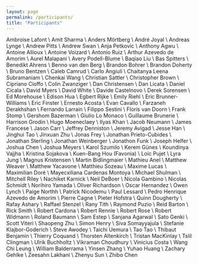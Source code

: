 ```yaml
---
layout: page
permalink: /participants/
title: "Participants"
---
```


Ambroise	Lafont \\
Amit	Sharma \\
Anders	Mörtberg \\
André	Joyal \\
Andreas	Lynge \\
Andrew	Pitts \\
Andrew	Swan \\
Anja	Petkovic \\
Anthony	Agwu \\
Antoine	Allioux \\
Antoine	Voizard \\
Antonio	Ruiz \\
Arthur	Azevedo de Amorim \\
Aurel	Malapani \\
Avery	Podell-Blume \\
Baqiao	Liu \\
Bas	Spitters \\
Benedikt	Ahrens \\
Benno	van den Berg \\
Brandon	Bohrer \\
Brandon	Doherty \\
Bruno	Bentzen \\
Caleb	Camrud \\
Carlo	Angiuli \\
Chaitanya	Leena Subramaniam \\
Chenkai Wang \\
Christian	Sattler \\
Christopher	Brown \\
Cipriano	Cioffo \\
Colin	Zwanziger \\
Dan	Christensen \\
Dan	Licata \\
Daniel	Cicala \\
David	Myers \\
David	White \\
Davide	Castelnovo \\
Derek	Sorensen \\
Ed	Morehouse \\
Edison	Hua \\
Egbert	Rijke \\
Emily	Riehl \\
Eric	Brunner-Williams \\
Eric	Finster \\
Ernesto	Acosta \\
Evan	Cavallo \\
Farzaneh	Derakhshan \\
Fernando	Larrain \\
Filippo	Sestini \\
Floris	van Doorn \\
Frank	Stomp \\
Gershom	Bazerman \\
Giulio	Lo Monaco \\
Guillaume	Brunerie \\
Harrison	Grodin \\
Hugo	Moeneclaey \\
Ilyas	Khan \\
Jacob	Neumann \\
James	Francese \\
Jason	Carr \\
Jeffrey	Denniston \\
Jeremy	Avigad \\
Jesse	Han \\
Jinghui	Tao \\
Jinxuan	Zhu \\
Jonas	Frey \\
Jonathan	Prieto-Cubides \\
Jonathan	Sterling \\
Jonathan	Weinberger \\
Jonathon	Funk \\
Joseph	Helfer \\
Joshua	Chen \\
Joshua	Meyers \\
Karol	Szumilo \\
Kerem	Günes \\
Koundinya	Vajjha \\
Kristina	Sojakova \\
Kuen-Bang	Hou (Favonia) \\
Loic	Pujet \\
Lyra	Jung \\
Magnus	Kristensen \\
Martin	Bidlingmaier \\
Mathieu	Anel \\
Matthew	Weaver \\
Matthew	Yacavone \\
Matthieu	Sozeau \\
Maxime	Lucas \\
Maximilian	Doré \\
Mayecxiliana	Cardenas Montoya \\
Michael	Shulman \\
Mitchell	Riley \\
Nachiket	Karnick \\
Neil	DeBoer \\
Nicola	Gambino \\
Nicolas	Schmidt \\
Norihiro	Yamada \\
Oliver	Richardson \\
Oscar	Hernandez \\
Owen	Lynch \\
Paige	Northh \\
Patrick	Nicodemu \\
Paul	Lessard \\
Pedro Henrique	Azevedo de Amorim \\
Pierre	Cagne \\
Pieter Hofstra \\
Quinn	Dougherty \\
Rafay	Ashary \\
Raffael	Stenzel \\
Rany	Tith \\
Raymond	Puzio \\
Reid	Barton \\
Rick	Smith \\
Robert	Cardona \\
Robert	Rennie \\
Robert	Rose \\
Robert	Widmann \\
Roland	Baumann \\
Sam	Estep \\
Sanjana	Agarwal \\
Sato	Genki \\
Scott	Viteri \\
Shaopeng	Zhu \\
Simon	Henry \\
Siva	Somayyajula \\
Stefanie	Klajbor-Goderich \\
Steve	Awodey \\
Taichi	Uemura \\
Tao	Tao \\
Thibaut	Benjamin \\
Thierry	Coquand \\
Thorsten	Altenkirch \\
Tristan	MacKinlay \\
Tslil	Clingman \\
Ulrik	Buchholtz \\
Vikraman	Choudhury \\
Vinicius	Costa \\
Wang Chi	Leung \\
William	Balderrama \\
Yinsen	Zhang \\
Yuhao	Huang \\
Zachary	Gehlke \\
Zeesahn	Lakhani \\
Zhenyu	Sun \\
Zhibo	Chen
